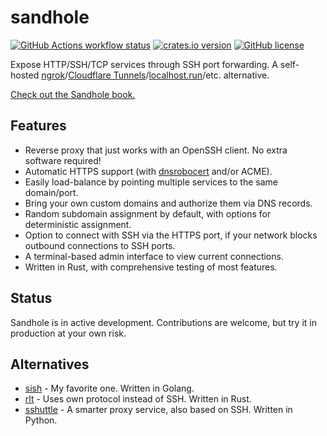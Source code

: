 # sandhole

[![GitHub Actions workflow status](https://img.shields.io/github/actions/workflow/status/EpicEric/sandhole/validate.yml?label=tests)](https://github.com/EpicEric/sandhole/actions/workflows/validate.yml)
[![crates.io version](https://img.shields.io/crates/v/sandhole)](https://crates.io/crates/sandhole)
[![GitHub license](https://img.shields.io/github/license/EpicEric/sandhole)](https://github.com/EpicEric/sandhole/blob/main/LICENSE)

Expose HTTP/SSH/TCP services through SSH port forwarding. A self-hosted [ngrok](https://ngrok.com/)/[Cloudflare Tunnels](https://www.cloudflare.com/products/tunnel/)/[localhost.run](https://localhost.run/)/etc. alternative.

[Check out the Sandhole book.](https://sandhole.eric.dev.br)

## Features

- Reverse proxy that just works with an OpenSSH client. No extra software required!
- Automatic HTTPS support (with [dnsrobocert](https://github.com/adferrand/dnsrobocert) and/or ACME).
- Easily load-balance by pointing multiple services to the same domain/port.
- Bring your own custom domains and authorize them via DNS records.
- Random subdomain assignment by default, with options for deterministic assignment.
- Option to connect with SSH via the HTTPS port, if your network blocks outbound connections to SSH ports.
- A terminal-based admin interface to view current connections.
- Written in Rust, with comprehensive testing of most features.

## Status

Sandhole is in active development. Contributions are welcome, but try it in production at your own risk.

## Alternatives

- [sish](https://github.com/antoniomika/sish/) - My favorite one. Written in Golang.
- [rlt](https://github.com/kaichaosun/rlt) - Uses own protocol instead of SSH. Written in Rust.
- [sshuttle](https://github.com/sshuttle/sshuttle) - A smarter proxy service, also based on SSH. Written in Python.
